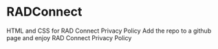 # RADConnect
HTML and CSS for RAD Connect Privacy Policy 
Add the repo to a github page and enjoy RAD Connect Privacy Policy
